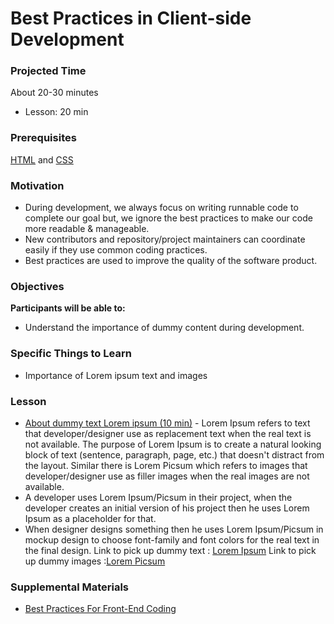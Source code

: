 # Best Practices in Client-side Development

### Projected Time
About 20-30 minutes
- Lesson: 20 min

### Prerequisites
[HTML](../html/html.md) and [CSS](../css/css.md)

### Motivation
- During development, we always focus on writing runnable code to complete our goal but, we ignore the best practices to make our code more readable & manageable.
- New contributors and repository/project maintainers can coordinate easily if they use common coding practices.
- Best practices are used to improve the quality of the software product.

### Objectives
**Participants will be able to:**
- Understand the importance of dummy content during development.

### Specific Things to Learn
- Importance of Lorem ipsum text and images

### Lesson

- [About dummy text Lorem ipsum (10 min)](https://www.blindtextgenerator.com/about-lorem-ipsum) - Lorem Ipsum refers to text that developer/designer use as replacement text when the real text is not available. The purpose of Lorem Ipsum is to create a natural looking block of text (sentence, paragraph, page, etc.) that doesn't distract from the layout. Similar there is Lorem Picsum which refers to images that developer/designer use as filler images when the real images are not available.
- A developer uses Lorem Ipsum/Picsum in their project, when the developer creates an initial version of his project then he uses Lorem Ipsum as a placeholder for that.
- When designer designs something then he uses Lorem Ipsum/Picsum in mockup design to choose font-family and font colors for the real text in the final design.
Link to pick up dummy text : [Lorem Ipsum](https://www.lipsum.com/)
Link to pick up dummy images :[Lorem Picsum](https://picsum.photos/)


### Supplemental Materials
- [Best Practices For Front-End Coding](https://www.belatrixsf.com/blog/best-practices-for-front-end-coding/)

